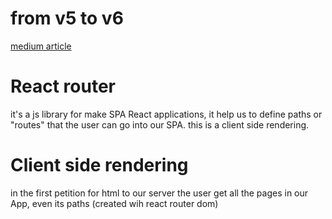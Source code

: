 # from v5 to v6
[medium article](https://dev.to/arunavamodak/react-router-v5-vs-v6-dp0)

# React router
it's a js library for make SPA React applications, it help us to define paths or "routes" that the user can go into our SPA. this is a client side rendering.

# Client side rendering 
in the first petition for html to our server the user get all the pages in our App, even its paths (created wih react router dom)